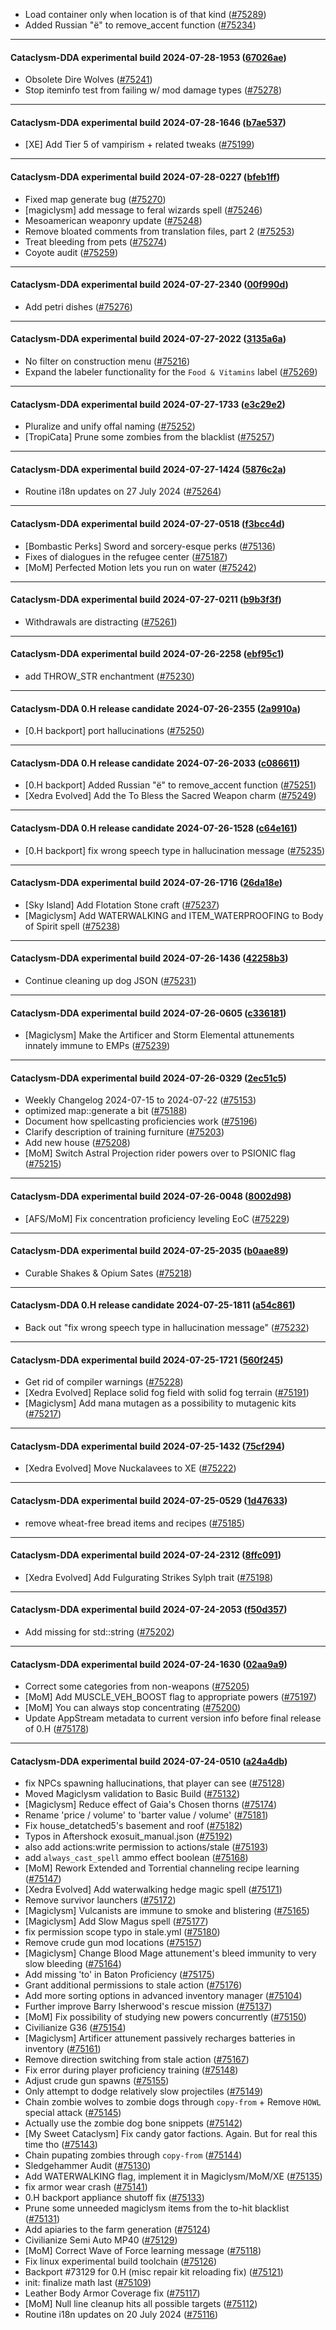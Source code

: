 * Load container only when location is of that kind ([#75289](https://github.com/CleverRaven/Cataclysm-DDA/pull/75289))
* Added Russian "ё" to remove_accent function ([#75234](https://github.com/CleverRaven/Cataclysm-DDA/pull/75234))

---

#### Cataclysm-DDA experimental build 2024-07-28-1953 ([67026ae](https://github.com/CleverRaven/Cataclysm-DDA/releases/tag/cdda-experimental-2024-07-28-1953))

* Obsolete Dire Wolves ([#75241](https://github.com/CleverRaven/Cataclysm-DDA/pull/75241))
* Stop iteminfo test from failing w/ mod damage types ([#75278](https://github.com/CleverRaven/Cataclysm-DDA/pull/75278))

---

#### Cataclysm-DDA experimental build 2024-07-28-1646 ([b7ae537](https://github.com/CleverRaven/Cataclysm-DDA/releases/tag/cdda-experimental-2024-07-28-1646))

* [XE] Add Tier 5 of vampirism + related tweaks ([#75199](https://github.com/CleverRaven/Cataclysm-DDA/pull/75199))

---

#### Cataclysm-DDA experimental build 2024-07-28-0227 ([bfeb1ff](https://github.com/CleverRaven/Cataclysm-DDA/releases/tag/cdda-experimental-2024-07-28-0227))

* Fixed map generate bug ([#75270](https://github.com/CleverRaven/Cataclysm-DDA/pull/75270))
* [magiclysm] add message to feral wizards spell ([#75246](https://github.com/CleverRaven/Cataclysm-DDA/pull/75246))
* Mesoamerican weaponry update ([#75248](https://github.com/CleverRaven/Cataclysm-DDA/pull/75248))
* Remove bloated comments from translation files, part 2 ([#75253](https://github.com/CleverRaven/Cataclysm-DDA/pull/75253))
* Treat bleeding from pets ([#75274](https://github.com/CleverRaven/Cataclysm-DDA/pull/75274))
* Coyote audit ([#75259](https://github.com/CleverRaven/Cataclysm-DDA/pull/75259))

---

#### Cataclysm-DDA experimental build 2024-07-27-2340 ([00f990d](https://github.com/CleverRaven/Cataclysm-DDA/releases/tag/cdda-experimental-2024-07-27-2340))

* Add petri dishes ([#75276](https://github.com/CleverRaven/Cataclysm-DDA/pull/75276))

---

#### Cataclysm-DDA experimental build 2024-07-27-2022 ([3135a6a](https://github.com/CleverRaven/Cataclysm-DDA/releases/tag/cdda-experimental-2024-07-27-2022))

* No filter on construction menu ([#75216](https://github.com/CleverRaven/Cataclysm-DDA/pull/75216))
* Expand the labeler functionality for the ``Food & Vitamins`` label ([#75269](https://github.com/CleverRaven/Cataclysm-DDA/pull/75269))

---

#### Cataclysm-DDA experimental build 2024-07-27-1733 ([e3c29e2](https://github.com/CleverRaven/Cataclysm-DDA/releases/tag/cdda-experimental-2024-07-27-1733))

* Pluralize and unify offal naming ([#75252](https://github.com/CleverRaven/Cataclysm-DDA/pull/75252))
* [TropiCata] Prune some zombies from the blacklist ([#75257](https://github.com/CleverRaven/Cataclysm-DDA/pull/75257))

---

#### Cataclysm-DDA experimental build 2024-07-27-1424 ([5876c2a](https://github.com/CleverRaven/Cataclysm-DDA/releases/tag/cdda-experimental-2024-07-27-1424))

* Routine i18n updates on 27 July 2024 ([#75264](https://github.com/CleverRaven/Cataclysm-DDA/pull/75264))

---

#### Cataclysm-DDA experimental build 2024-07-27-0518 ([f3bcc4d](https://github.com/CleverRaven/Cataclysm-DDA/releases/tag/cdda-experimental-2024-07-27-0518))

* [Bombastic Perks] Sword and sorcery-esque perks ([#75136](https://github.com/CleverRaven/Cataclysm-DDA/pull/75136))
* Fixes of dialogues in the refugee center ([#75187](https://github.com/CleverRaven/Cataclysm-DDA/pull/75187))
* [MoM] Perfected Motion lets you run on water ([#75242](https://github.com/CleverRaven/Cataclysm-DDA/pull/75242))

---

#### Cataclysm-DDA experimental build 2024-07-27-0211 ([b9b3f3f](https://github.com/CleverRaven/Cataclysm-DDA/releases/tag/cdda-experimental-2024-07-27-0211))

* Withdrawals are distracting ([#75261](https://github.com/CleverRaven/Cataclysm-DDA/pull/75261))

---

#### Cataclysm-DDA experimental build 2024-07-26-2258 ([ebf95c1](https://github.com/CleverRaven/Cataclysm-DDA/releases/tag/cdda-experimental-2024-07-26-2258))

* add THROW_STR enchantment ([#75230](https://github.com/CleverRaven/Cataclysm-DDA/pull/75230))

---

#### Cataclysm-DDA 0.H release candidate 2024-07-26-2355 ([2a9910a](https://github.com/CleverRaven/Cataclysm-DDA/releases/tag/cdda-0.H-2024-07-26-2355))

* [0.H backport] port hallucinations ([#75250](https://github.com/CleverRaven/Cataclysm-DDA/pull/75250))

---

#### Cataclysm-DDA 0.H release candidate 2024-07-26-2033 ([c086611](https://github.com/CleverRaven/Cataclysm-DDA/releases/tag/cdda-0.H-2024-07-26-2033))

* [0.H backport] Added Russian "ё" to remove_accent function ([#75251](https://github.com/CleverRaven/Cataclysm-DDA/pull/75251))
* [Xedra Evolved] Add the To Bless the Sacred Weapon charm ([#75249](https://github.com/CleverRaven/Cataclysm-DDA/pull/75249))

---

#### Cataclysm-DDA 0.H release candidate 2024-07-26-1528 ([c64e161](https://github.com/CleverRaven/Cataclysm-DDA/releases/tag/cdda-0.H-2024-07-26-1528))

* [0.H backport] fix wrong speech type in hallucination message ([#75235](https://github.com/CleverRaven/Cataclysm-DDA/pull/75235))

---

#### Cataclysm-DDA experimental build 2024-07-26-1716 ([26da18e](https://github.com/CleverRaven/Cataclysm-DDA/releases/tag/cdda-experimental-2024-07-26-1716))

* [Sky Island] Add Flotation Stone craft ([#75237](https://github.com/CleverRaven/Cataclysm-DDA/pull/75237))
* [Magiclysm] Add WATERWALKING and ITEM_WATERPROOFING to Body of Spirit spell ([#75238](https://github.com/CleverRaven/Cataclysm-DDA/pull/75238))

---

#### Cataclysm-DDA experimental build 2024-07-26-1436 ([42258b3](https://github.com/CleverRaven/Cataclysm-DDA/releases/tag/cdda-experimental-2024-07-26-1436))

* Continue cleaning up dog JSON ([#75231](https://github.com/CleverRaven/Cataclysm-DDA/pull/75231))

---

#### Cataclysm-DDA experimental build 2024-07-26-0605 ([c336181](https://github.com/CleverRaven/Cataclysm-DDA/releases/tag/cdda-experimental-2024-07-26-0605))

* [Magiclysm] Make the Artificer and Storm Elemental attunements innately immune to EMPs ([#75239](https://github.com/CleverRaven/Cataclysm-DDA/pull/75239))

---

#### Cataclysm-DDA experimental build 2024-07-26-0329 ([2ec51c5](https://github.com/CleverRaven/Cataclysm-DDA/releases/tag/cdda-experimental-2024-07-26-0329))

* Weekly Changelog 2024-07-15 to 2024-07-22 ([#75153](https://github.com/CleverRaven/Cataclysm-DDA/pull/75153))
* optimized map::generate a bit ([#75188](https://github.com/CleverRaven/Cataclysm-DDA/pull/75188))
* Document how spellcasting proficiencies work ([#75196](https://github.com/CleverRaven/Cataclysm-DDA/pull/75196))
* Clarify description of training furniture ([#75203](https://github.com/CleverRaven/Cataclysm-DDA/pull/75203))
* Add new house ([#75208](https://github.com/CleverRaven/Cataclysm-DDA/pull/75208))
* [MoM] Switch Astral Projection rider powers over to PSIONIC flag ([#75215](https://github.com/CleverRaven/Cataclysm-DDA/pull/75215))

---

#### Cataclysm-DDA experimental build 2024-07-26-0048 ([8002d98](https://github.com/CleverRaven/Cataclysm-DDA/releases/tag/cdda-experimental-2024-07-26-0048))

* [AFS/MoM] Fix concentration proficiency leveling EoC ([#75229](https://github.com/CleverRaven/Cataclysm-DDA/pull/75229))

---

#### Cataclysm-DDA experimental build 2024-07-25-2035 ([b0aae89](https://github.com/CleverRaven/Cataclysm-DDA/releases/tag/cdda-experimental-2024-07-25-2035))

* Curable Shakes & Opium Sates ([#75218](https://github.com/CleverRaven/Cataclysm-DDA/pull/75218))

---

#### Cataclysm-DDA 0.H release candidate 2024-07-25-1811 ([a54c861](https://github.com/CleverRaven/Cataclysm-DDA/releases/tag/cdda-0.H-2024-07-25-1811))

* Back out "fix wrong speech type in hallucination message" ([#75232](https://github.com/CleverRaven/Cataclysm-DDA/pull/75232))

---

#### Cataclysm-DDA experimental build 2024-07-25-1721 ([560f245](https://github.com/CleverRaven/Cataclysm-DDA/releases/tag/cdda-experimental-2024-07-25-1721))

* Get rid of compiler warnings ([#75228](https://github.com/CleverRaven/Cataclysm-DDA/pull/75228))
* [Xedra Evolved] Replace solid fog field with solid fog terrain ([#75191](https://github.com/CleverRaven/Cataclysm-DDA/pull/75191))
* [Magiclysm] Add mana mutagen as a possibility to mutagenic kits ([#75217](https://github.com/CleverRaven/Cataclysm-DDA/pull/75217))

---

#### Cataclysm-DDA experimental build 2024-07-25-1432 ([75cf294](https://github.com/CleverRaven/Cataclysm-DDA/releases/tag/cdda-experimental-2024-07-25-1432))

* [Xedra Evolved] Move Nuckalavees to XE ([#75222](https://github.com/CleverRaven/Cataclysm-DDA/pull/75222))

---

#### Cataclysm-DDA experimental build 2024-07-25-0529 ([1d47633](https://github.com/CleverRaven/Cataclysm-DDA/releases/tag/cdda-experimental-2024-07-25-0529))

* remove wheat-free bread items and recipes ([#75185](https://github.com/CleverRaven/Cataclysm-DDA/pull/75185))

---

#### Cataclysm-DDA experimental build 2024-07-24-2312 ([8ffc091](https://github.com/CleverRaven/Cataclysm-DDA/releases/tag/cdda-experimental-2024-07-24-2312))

* [Xedra Evolved] Add Fulgurating Strikes Sylph trait ([#75198](https://github.com/CleverRaven/Cataclysm-DDA/pull/75198))

---

#### Cataclysm-DDA experimental build 2024-07-24-2053 ([f50d357](https://github.com/CleverRaven/Cataclysm-DDA/releases/tag/cdda-experimental-2024-07-24-2053))

* Add missing <string> for std::string ([#75202](https://github.com/CleverRaven/Cataclysm-DDA/pull/75202))

---

#### Cataclysm-DDA experimental build 2024-07-24-1630 ([02aa9a9](https://github.com/CleverRaven/Cataclysm-DDA/releases/tag/cdda-experimental-2024-07-24-1630))

* Correct some categories from non-weapons ([#75205](https://github.com/CleverRaven/Cataclysm-DDA/pull/75205))
* [MoM] Add MUSCLE_VEH_BOOST flag to appropriate powers ([#75197](https://github.com/CleverRaven/Cataclysm-DDA/pull/75197))
* [MoM] You can always stop concentrating ([#75200](https://github.com/CleverRaven/Cataclysm-DDA/pull/75200))
* Update AppStream metadata to current version info before final release of 0.H ([#75178](https://github.com/CleverRaven/Cataclysm-DDA/pull/75178))

---

#### Cataclysm-DDA experimental build 2024-07-24-0510 ([a24a4db](https://github.com/CleverRaven/Cataclysm-DDA/releases/tag/cdda-experimental-2024-07-24-0510))

* fix NPCs spawning hallucinations, that player can see ([#75128](https://github.com/CleverRaven/Cataclysm-DDA/pull/75128))
* Moved Magiclysm validation to Basic Build ([#75132](https://github.com/CleverRaven/Cataclysm-DDA/pull/75132))
* [Magiclysm] Reduce effect of Gaia's Chosen thorns ([#75174](https://github.com/CleverRaven/Cataclysm-DDA/pull/75174))
* Rename 'price / volume' to 'barter value / volume' ([#75181](https://github.com/CleverRaven/Cataclysm-DDA/pull/75181))
* Fix house_detatched5's basement and roof ([#75182](https://github.com/CleverRaven/Cataclysm-DDA/pull/75182))
* Typos in Aftershock exosuit_manual.json ([#75192](https://github.com/CleverRaven/Cataclysm-DDA/pull/75192))
* also add actions:write permission to actions/stale ([#75193](https://github.com/CleverRaven/Cataclysm-DDA/pull/75193))
* add `always_cast_spell` ammo effect boolean ([#75168](https://github.com/CleverRaven/Cataclysm-DDA/pull/75168))
* [MoM] Rework Extended and Torrential channeling recipe learning ([#75147](https://github.com/CleverRaven/Cataclysm-DDA/pull/75147))
* [Xedra Evolved] Add waterwalking hedge magic spell ([#75171](https://github.com/CleverRaven/Cataclysm-DDA/pull/75171))
* Remove survivor launchers ([#75172](https://github.com/CleverRaven/Cataclysm-DDA/pull/75172))
* [Magiclysm] Vulcanists are immune to smoke and blistering ([#75165](https://github.com/CleverRaven/Cataclysm-DDA/pull/75165))
* [Magiclysm] Add Slow Magus spell ([#75177](https://github.com/CleverRaven/Cataclysm-DDA/pull/75177))
* fix permission scope typo in stale.yml ([#75180](https://github.com/CleverRaven/Cataclysm-DDA/pull/75180))
* Remove crude gun mod locations ([#75157](https://github.com/CleverRaven/Cataclysm-DDA/pull/75157))
* [Magiclysm] Change Blood Mage attunement's bleed immunity to very slow bleeding ([#75164](https://github.com/CleverRaven/Cataclysm-DDA/pull/75164))
* Add missing 'to' in Baton Proficiency ([#75175](https://github.com/CleverRaven/Cataclysm-DDA/pull/75175))
* Grant additional permissions to stale action ([#75176](https://github.com/CleverRaven/Cataclysm-DDA/pull/75176))
* Add more sorting options in advanced inventory manager ([#75104](https://github.com/CleverRaven/Cataclysm-DDA/pull/75104))
* Further improve Barry Isherwood's rescue mission ([#75137](https://github.com/CleverRaven/Cataclysm-DDA/pull/75137))
* [MoM] Fix possibility of studying new powers concurrently ([#75150](https://github.com/CleverRaven/Cataclysm-DDA/pull/75150))
* Civilianize G36 ([#75154](https://github.com/CleverRaven/Cataclysm-DDA/pull/75154))
* [Magiclysm] Artificer attunement passively recharges batteries in inventory ([#75161](https://github.com/CleverRaven/Cataclysm-DDA/pull/75161))
* Remove direction switching from stale action ([#75167](https://github.com/CleverRaven/Cataclysm-DDA/pull/75167))
* Fix error during player proficiency training ([#75148](https://github.com/CleverRaven/Cataclysm-DDA/pull/75148))
* Adjust crude gun spawns ([#75155](https://github.com/CleverRaven/Cataclysm-DDA/pull/75155))
* Only attempt to dodge relatively slow projectiles ([#75149](https://github.com/CleverRaven/Cataclysm-DDA/pull/75149))
* Chain zombie wolves to zombie dogs through ``copy-from`` + Remove ``HOWL`` special attack ([#75145](https://github.com/CleverRaven/Cataclysm-DDA/pull/75145))
* Actually use the zombie dog bone snippets ([#75142](https://github.com/CleverRaven/Cataclysm-DDA/pull/75142))
* [My Sweet Cataclysm] Fix candy gator factions. Again. But for real this time tho ([#75143](https://github.com/CleverRaven/Cataclysm-DDA/pull/75143))
* Chain pupating zombies through ``copy-from`` ([#75144](https://github.com/CleverRaven/Cataclysm-DDA/pull/75144))
* Sledgehammer Audit ([#75130](https://github.com/CleverRaven/Cataclysm-DDA/pull/75130))
* Add WATERWALKING flag, implement it in Magiclysm/MoM/XE ([#75135](https://github.com/CleverRaven/Cataclysm-DDA/pull/75135))
* fix armor wear crash ([#75141](https://github.com/CleverRaven/Cataclysm-DDA/pull/75141))
* 0.H backport appliance shutoff fix ([#75133](https://github.com/CleverRaven/Cataclysm-DDA/pull/75133))
* Prune some unneeded magiclysm items from the to-hit blacklist ([#75131](https://github.com/CleverRaven/Cataclysm-DDA/pull/75131))
* Add apiaries to the farm generation ([#75124](https://github.com/CleverRaven/Cataclysm-DDA/pull/75124))
* Civilianize Semi Auto MP40 ([#75129](https://github.com/CleverRaven/Cataclysm-DDA/pull/75129))
* [MoM] Correct Wave of Force learning message ([#75118](https://github.com/CleverRaven/Cataclysm-DDA/pull/75118))
* Fix linux experimental build toolchain ([#75126](https://github.com/CleverRaven/Cataclysm-DDA/pull/75126))
* Backport #73129 for 0.H (misc repair kit reloading fix) ([#75121](https://github.com/CleverRaven/Cataclysm-DDA/pull/75121))
* init: finalize math last ([#75109](https://github.com/CleverRaven/Cataclysm-DDA/pull/75109))
* Leather Body Armor Coverage fix ([#75117](https://github.com/CleverRaven/Cataclysm-DDA/pull/75117))
* [MoM] Null line cleanup hits all possible targets ([#75112](https://github.com/CleverRaven/Cataclysm-DDA/pull/75112))
* Routine i18n updates on 20 July 2024 ([#75116](https://github.com/CleverRaven/Cataclysm-DDA/pull/75116))

